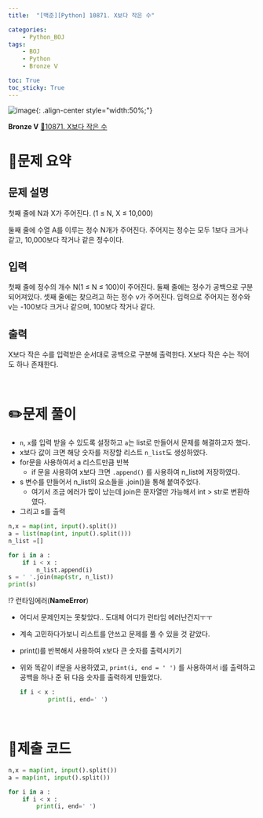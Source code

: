 ```yaml
---
title:  "[백준][Python] 10871. X보다 작은 수" 

categories: 
    - Python_BOJ
tags: 
    - BOJ
    - Python
    - Bronze Ⅴ

toc: True
toc_sticky: True
---
```

![image](https://github.com/user-attachments/assets/32319fe8-99e9-4031-b5d1-9f1909b510dc){: .align-center style="width:50%;"}

**Bronze Ⅴ** 
[🔗10871. X보다 작은 수]('https://www.acmicpc.net/problem/10871')

# 📝문제 요약
## 문제 설명
첫째 줄에 N과 X가 주어진다. (1 ≤ N, X ≤ 10,000)

둘째 줄에 수열 A를 이루는 정수 N개가 주어진다. 주어지는 정수는 모두 1보다 크거나 같고, 10,000보다 작거나 같은 정수이다.

## 입력
첫째 줄에 정수의 개수 N(1 ≤ N ≤ 100)이 주어진다. 둘째 줄에는 정수가 공백으로 구분되어져있다. 셋째 줄에는 찾으려고 하는 정수 v가 주어진다. 입력으로 주어지는 정수와 v는 -100보다 크거나 같으며, 100보다 작거나 같다.

## 출력
X보다 작은 수를 입력받은 순서대로 공백으로 구분해 출력한다. X보다 작은 수는 적어도 하나 존재한다.


<br>

# ✏️문제 풀이
- `n`, `x`를 입력 받을 수 있도록 설정하고 `a`는 list로 만들어서 문제를 해결하고자 했다.
- x보다 값이 크면 해당 숫자를 저장할 리스트 `n_list`도 생성하였다.
- for문을 사용하여서  a 리스트만큼 반복
    - if 문을 사용하여 x보다 크면 `.append()` 를 사용하여 n_list에 저장하였다.
- s 변수를 만들어서 n_list의 요소들을 .join()을 통해 붙여주었다.
    - 여기서 조금 에러가 많이 났는데 join은 문자열만 가능해서 int > str로 변환하였다.
- 그리고 s를 출력

```python
n,x = map(int, input().split())
a = list(map(int, input().split()))
n_list =[]

for i in a :
    if i < x :
        n_list.append(i)
s = ' '.join(map(str, n_list))
print(s)
```

⁉️ 런타임에러(**NameError**)

- 어디서 문제인지는 못찾았다.. 도대체 어디가 런타임 에러난건지ㅜㅜ
- 계속 고민하다가보니 리스트를 안쓰고 문제를 풀 수 있을 것 같았다.

- print()를 반복해서 사용하여 x보다 큰 숫자를 출력시키기
- 위와 똑같이 if문을 사용하였고, `print(i, end = ' ')` 를 사용하여서 i를 출력하고 공백을 하나 준 뒤 다음 숫자를 출력하게 만들었다.
    
    ```python
    if i < x :
    		print(i, end=' ')
    ```

<br>

# 💯제출 코드
```python
n,x = map(int, input().split())
a = map(int, input().split())

for i in a :
    if i < x :
        print(i, end=' ')
```